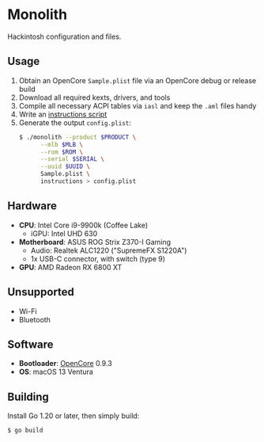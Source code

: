 # Monolith

Hackintosh configuration and files.

## Usage

1. Obtain an OpenCore `Sample.plist` file via an OpenCore debug or release build
2. Download all required kexts, drivers, and tools
3. Compile all necessary ACPI tables via `iasl` and keep the `.aml` files handy
4. Write an [instructions script](https://github.com/jadefish/Monolith/wiki/Instructions-scripts)
5. Generate the output `config.plist`:
   ```bash
   $ ./monolith --product $PRODUCT \
         --mlb $MLB \
         --rom $ROM \
         --serial $SERIAL \
         --uuid $UUID \
         Sample.plist \
         instructions > config.plist
   ```

## Hardware

* **CPU**: Intel Core i9-9900k (Coffee Lake)
    * iGPU: Intel UHD 630
* **Motherboard**: ASUS ROG Strix Z370-I Gaming
    * Audio: Realtek ALC1220 ("SupremeFX S1220A")
    * 1x USB-C connector, with switch (type 9)
* **GPU**: AMD Radeon RX 6800 XT


## Unsupported

* Wi-Fi
* Bluetooth


## Software

* **Bootloader**: [OpenCore](https://github.com/acidanthera/opencorepkg) 0.9.3
* **OS**: macOS 13 Ventura


## Building

Install Go 1.20 or later, then simply build:

```bash
$ go build
```
